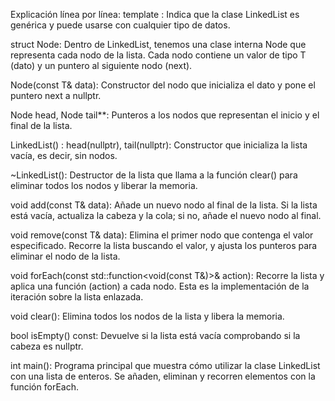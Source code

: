 Explicación línea por línea:
template <typename T>: Indica que la clase LinkedList es genérica y puede usarse con cualquier tipo de datos.

struct Node: Dentro de LinkedList, tenemos una clase interna Node que representa cada nodo de la lista. Cada nodo contiene un valor de tipo T (dato) y un puntero al siguiente nodo (next).

Node(const T& data): Constructor del nodo que inicializa el dato y pone el puntero next a nullptr.

Node head, Node tail**: Punteros a los nodos que representan el inicio y el final de la lista.

LinkedList() : head(nullptr), tail(nullptr): Constructor que inicializa la lista vacía, es decir, sin nodos.

~LinkedList(): Destructor de la lista que llama a la función clear() para eliminar todos los nodos y liberar la memoria.

void add(const T& data): Añade un nuevo nodo al final de la lista. Si la lista está vacía, actualiza la cabeza y la cola; si no, añade el nuevo nodo al final.

void remove(const T& data): Elimina el primer nodo que contenga el valor especificado. Recorre la lista buscando el valor, y ajusta los punteros para eliminar el nodo de la lista.

void forEach(const std::function<void(const T&)>& action): Recorre la lista y aplica una función (action) a cada nodo. Esta es la implementación de la iteración sobre la lista enlazada.

void clear(): Elimina todos los nodos de la lista y libera la memoria.

bool isEmpty() const: Devuelve si la lista está vacía comprobando si la cabeza es nullptr.

int main(): Programa principal que muestra cómo utilizar la clase LinkedList con una lista de enteros. Se añaden, eliminan y recorren elementos con la función forEach.

